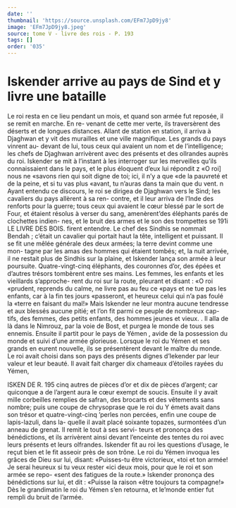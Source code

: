 ```yaml
---
date: ''
thumbnail: 'https://source.unsplash.com/EFm7JpD9jy8'
image: 'EFm7JpD9jy8.jpeg'
source: tome V - livre des rois - P. 193
tags: []
order: '035'
---
```


# Iskender arrive au pays de Sind et y livre une bataille

Le roi resta en ce lieu pendant un mois, et quand son armée fut reposée, il se remit en marche. En re- venant de cette mer verte, ils traversèrent des déserts
et de longues distances. Allant de station en station, il arriva à Djaghwan et y vit des murailles et une ville magnifique. Les grands du pays vinrent au- devant de lui, tous ceux qui avaient un nom et de l’intelligence; les chefs de Djaghwan arrivèrent
avec des présents et des ollrandes auprès du roi. Iskender se mit à l’instant à les interroger sur les merveilles qu’ils connaissaient dans le pays, et le plus éloquent d’eux lui répondit z «O roi] nous ne
«savons rien qui soit digne de toi; ici, il n’y a que
«de la pauvreté et de la peine, et si tu vas plus «avant, tu n’auras dans ta main que du vent. n Ayant entendu ce discours, le roi se dirigea de Djaghwan vers le Sind; les cavaliers du pays allèrent à sa ren- contre, et il leur arriva de l’Inde des renforts pour
la guerre; tous ceux qui avaient le cœur blessé par le sort de Four, et étaient résolus à verser du sang, amenèrent’des éléphants parés de clochettes indien-
nes, et le bruit des armes et le son des trompettes se
191i LE LIVRE DES BOIS.
firent entendre. Le chef des Sindhis se nommait Bendah ; c’était un cavalier qui portait haut la tête, intelligent et puissant. Il se fit une mêlée générale
des deux armées; la terre devint comme une mon- tagne par les amas des hommes qui étaient tombés; et, la nuit arrivée, il ne restait plus de Sindhis sur la plaine, et Iskender lança son armée à leur poursuite. Quatre-vingt-cinq éléphants, des couronnes d’or, des
épées et d’autres trésors tombèrent entre ses mains.
Les femmes, les enfants et les vieillards s’approche- rent du roi sur la route, pleurant et disant : «O roi «prudent, reprends du calme, ne livre pas au feu ce «pays et ne tue pas les enfants, car à la fin tes jours «passeront, et heureux celui qui n’a pas foulé la
«terre en faisant du mal!» Mais Iskender ne leur montra aucune tendresse et aux blessés aucune pitié; et l’on fit parmi ce peuple de nombreux cap-
tifs, des femmes, des petits enfants, des hommes
jeunes et vieux. .
Il alla de là dans le Nimrouz, par la voie de Bost,
et purgea le monde de tous ses ennemis. Ensuite il partit pour le pays de Yémen , avide de la possession du monde et suivi d’une armée glorieuse. Lorsque
le roi du Yémen et ses grands en eurent nouvelle, ils se présentèrent devant le maître du monde. Le
roi avait choisi dans son pays des présents dignes d’Iekender par leur valeur et leur beauté. Il avait
fait charger dix chameaux d’étoiles rayées du Yémen,

ISKEN DE R. 195 cinq autres de pièces d’or et dix de pièces d’argent;
car quiconque a de l’argent aura le cœur exempt de soucis. Ensuite il y avait mille corbeilles remplies de safran, des brocarts et des vêtements sans nombre; puis une coupe de chrysoprase que le roi du Y émets avait dans son trésor et quatre-vingt-cinq ’perles non percées, enfin une coupe de lapis-lazuli, dans la- quelle il avait placé soixante topazes, surmontées d’un anneau de grenat. Il remit le tout à ses servi-
teurs et prononça des bénédictions, et ils arrivèrent
ainsi devant l’enceinte des tentes du roi avec leurs présents et leurs olfrandes. Iskender fit au roi les questions d’usage, le reçut bien et le fit asseoir près
de son trône. Le roi du Yémen invoqua les grâces de Dieu sur lui, disant: «Puisses-tu être victorieux,
«toi et ton armée! Je serai heureux si tu veux rester «ici deux mois, pour que le roi et son armée se repo- «sent des fatigues de la route.» Iskender prononça des bénédictions sur lui, et dit : «Puisse la raison «être toujours ta compagne!» Dès le grandimatin
le roi du Yémen s’en retourna, et le’monde entier fut rempli du bruit de l’armée.
